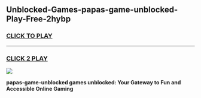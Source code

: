 
## Unblocked-Games-papas-game-unblocked-Play-Free-2hybp
<h3>
<a href="https://premium76.site?title=papas-game-unblocked&ref=18A">CLICK TO PLAY</a></h3>
<hr>

<h3>
<a href="https://premium76.site?title=papas-game-unblocked&ref=18A">CLICK 2 PLAY</a>
  
</h3>

<a href="https://premium76.site?title=papas-game-unblocked&ref=18A"><img src="https://clearcache.store/games.png"></a>


**papas-game-unblocked games unblocked: Your Gateway to Fun and Accessible Online Gaming**
